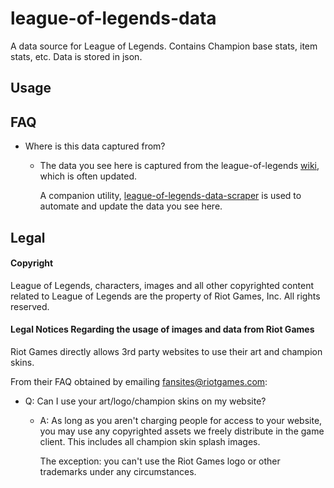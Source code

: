 # league-of-legends-data

A data source for League of Legends. Contains Champion base stats, item stats, etc. Data is stored in json.

## Usage

## FAQ

* Where is this data captured from? 
	* The data you see here is captured from the league-of-legends [wiki](http://leagueoflegends.wikia.com/), which is often updated. 

		A companion utility, [league-of-legends-data-scraper](https://github.com/dhulihan/league-of-legends-data-scraper) is used to automate and update the data you see here.

## Legal

#### Copyright

League of Legends, characters, images and all other copyrighted content related to League of Legends are the property of Riot Games, Inc. All rights reserved.

#### Legal Notices Regarding the usage of images and data from Riot Games

Riot Games directly allows 3rd party websites to use their art and champion skins.

From their FAQ obtained by emailing fansites@riotgames.com:

* Q: Can I use your art/logo/champion skins on my website? 
	* A: As long as you aren't charging people for access to your website, you may use any copyrighted assets we freely distribute in the game client. This includes all champion skin splash images.

		The exception: you can't use the Riot Games logo or other trademarks under any circumstances.
